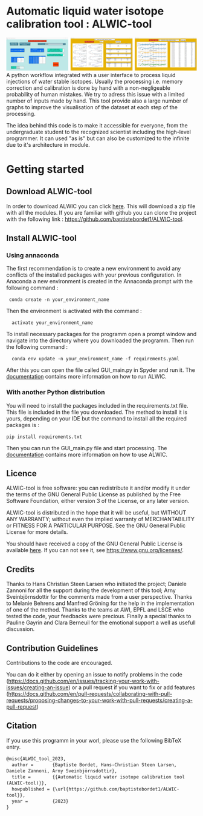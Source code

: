 # Automatic liquid water isotope calibration tool : ALWIC-tool
![alt text](https://github.com/baptistebordet1/ALWIC-tool/blob/main/image_read_me.jpg)
A python workflow integrated with a user interface to process liquid injections of water stable isotopes. Usually the processing i.e. memory correction and calibration is done by hand with a non-negligeable probability of human mistakes. We try to adress this issue with a limited number of inputs made by hand. This tool provide also a large number of graphs to improve the visualisation of the dataset at each step of the processing. 

The idea behind this code is to make it accessible for everyone, from the undergraduate student to the recognized scientist including the high-level programmer. It can used "as is" but can also be customized to the infinite due to it's architecture in module. 

# Getting started
## Download ALWIC-tool
In order to download ALWIC you can click [here](https://github.com/baptistebordet1/ALWIC-tool/archive/refs/heads/main.zip). This will download a zip file with all the modules. 
If you are familiar with github you can clone the project with the following link : https://github.com/baptistebordet1/ALWIC-tool. 

## Install ALWIC-tool
### Using annaconda 

The first recommendation is to create a new environment to avoid any conflicts of the installed packages with your previous configuration. In Anaconda a new environment is created in the Annaconda prompt with the following command : 

```
 conda create -n your_environment_name
```
   
Then the environment is activated with the command :

```
  activate your_environment_name
```

To install necessary packages for the programm open a prompt window and navigate into the directory where you downloaded the programm. Then run the following command :

```
  conda env update -n your_environment_name -f requirements.yaml
```

After this you can open the file called GUI\_main.py in Spyder and run it. The [documentation](link_to_doc) contains more information on how to run ALWIC.

### With another Python distribution

You will need to install the packages included in the requirements.txt file. This file is included in the file you downloaded. The method to install it is yours, depending on your IDE but the command to install all the required packages is :
```
pip install requirements.txt
```
Then you can run the GUI\_main.py file and start processing. The [documentation](link_to_doc) contains more information on how to use ALWIC.

## Licence 
ALWIC-tool is free software: you can redistribute it and/or modify it under the terms of the GNU General Public License as published by the Free Software Foundation, either version 3 of the License, or any later version.

ALWIC-tool is distributed in the hope that it will be useful, but WITHOUT ANY WARRANTY; without even the implied warranty of MERCHANTABILITY or FITNESS FOR A PARTICULAR PURPOSE. See the GNU General Public License for more details.

You should have received a copy of the GNU General Public License is available [here](https://github.com/baptistebordet1/ALWIC-tool/blob/main/LICENSE). If you can not see it, see <https://www.gnu.org/licenses/>.

## Credits 

Thanks to Hans Christian Steen Larsen who initiated the project; Daniele Zannoni for all the support during the development of this tool; Arny Sveinbjörnsdottir for the comments made from a user perspective. 
Thanks to Melanie Behrens and Manfred Gröning for the help in the implementation of one of the method. 
Thanks to the teams at AWI, EPFL and LSCE who tested the code, your feedbacks were precious. 
Finally a special thanks to Pauline Gayrin and Clara Berneuil for the emotional support a well as usefull discussion. 

## Contribution Guidelines 

Contributions to the code are encouraged. 

You can do it either by opening an issue to notify problems in the code (https://docs.github.com/en/issues/tracking-your-work-with-issues/creating-an-issue) or a pull request if you want to fix or add features (https://docs.github.com/en/pull-requests/collaborating-with-pull-requests/proposing-changes-to-your-work-with-pull-requests/creating-a-pull-request) 

## Citation 
If you use this programm in your worl, please use the following BibTeX entry.
```
@misc{ALWIC_tool_2023,
  author =       {Baptiste Bordet, Hans-Christian Steen Larsen, Daniele Zannoni, Arny Sveinbjörnsdottir},
  title =        {{Automatic liquid water isotope calibration tool (ALWIC-tool)}},
  howpublished = {\url{https://github.com/baptistebordet1/ALWIC-tool}},
  year =         {2023}
}
```
